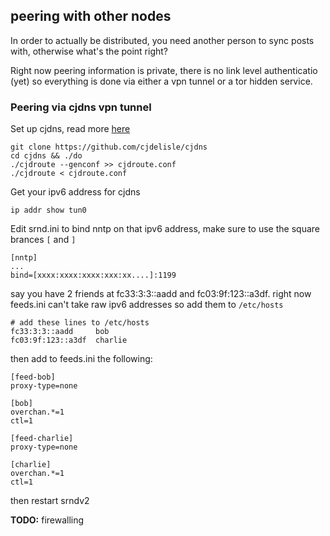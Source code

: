 ## peering with other nodes ##

In order to actually be distributed, you need another person to sync posts with, otherwise what's the point right?

Right now peering information is private, there is no link level authenticatio (yet) so everything is done via either a vpn tunnel or a tor hidden service.

### Peering via cjdns vpn tunnel ###

Set up cjdns, read more [here](https://github.com/cjdelisle/cjdns/blob/master/doc/configure.md#connection-interfaces)

    git clone https://github.com/cjdelisle/cjdns
    cd cjdns && ./do
    ./cjdroute --genconf >> cjdroute.conf
    ./cjdroute < cjdroute.conf

Get your ipv6 address for cjdns

    ip addr show tun0

Edit srnd.ini to bind nntp on that ipv6 address, make sure to use the square brances `[` and `]`

    [nntp]
    ...
    bind=[xxxx:xxxx:xxxx:xxx:xx....]:1199


say you have 2 friends at fc33:3:3::aadd and fc03:9f:123::a3df. right now feeds.ini can't take raw ipv6 addresses so add them to `/etc/hosts`

    # add these lines to /etc/hosts
    fc33:3:3::aadd     bob
    fc03:9f:123::a3df  charlie

then add to feeds.ini the following:


    [feed-bob]
    proxy-type=none

    [bob]
    overchan.*=1
    ctl=1
    
    [feed-charlie]
    proxy-type=none

    [charlie]
    overchan.*=1
    ctl=1

then restart srndv2

**TODO:** firewalling
